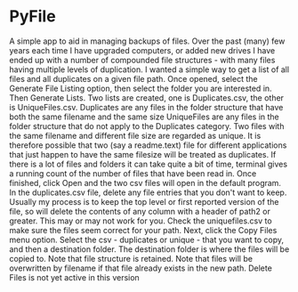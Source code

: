 # PyFile
A simple app to aid in managing backups of files. 
Over the past (many) few years each time I have upgraded computers, or added new drives I have ended up with a number of compounded file structures - with many files having multiple levels of duplication. 
I wanted a simple way to get a list of all files and all duplicates on a given file path. 
Once opened, select the Generate File Listing option, then select the folder you are interested in. Then Generate Lists. 
Two lists are created, one is Duplicates.csv, the other is UniqueFiles.csv. 
Duplicates are any files in the folder structure that have both the same filename and the same size
UniqueFiles are any files in the folder structure that do not apply to the Duplicates category. 
Two files with the same filename and different file size are regarded as unique. It is therefore possible that two (say a readme.text) file for different applications that just happen to have the same filesize will be treated as duplicates.
If there is a lot of files and folders it can take quite a bit of time, terminal gives a running count of the number of files that have been read in. 
Once finished, click Open and the two csv files will open in the default program. 
In the duplicates.csv file, delete any file entries that you don't want to keep. Usually my process is to keep the top level or first reported version of the file, so will delete the contents of any column with a header of path2 or greater. 
This may or may not work for you. 
Check the uniquefiles.csv to make sure the files seem correct for your path. 
Next, click the Copy Files menu option. 
Select the csv - duplicates or unique - that you want to copy, and then a destination folder. The destination folder is where the files will be copied to. 
Note that file structure is retained. 
Note that files will be overwritten by filename if that file already exists in the new path.
Delete Files is not yet active in this version
